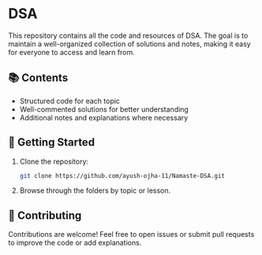 # DSA

This repository contains all the code and resources of DSA. The goal is to maintain a well-organized collection of solutions and notes, making it easy for everyone to access and learn from.

## 📚 Contents

- Structured code for each topic
- Well-commented solutions for better understanding
- Additional notes and explanations where necessary

## 🚀 Getting Started

1. Clone the repository:
   ```bash
   git clone https://github.com/ayush-ojha-11/Namaste-DSA.git
   ```
2. Browse through the folders by topic or lesson.

## 🤝 Contributing

Contributions are welcome! Feel free to open issues or submit pull requests to improve the code or add explanations.
